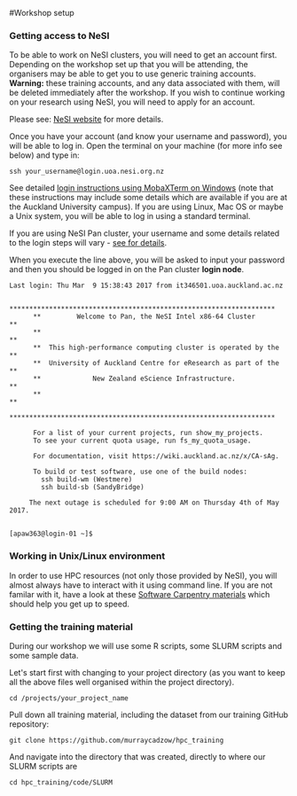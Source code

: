 #Workshop setup

### Getting access to NeSI

To be able to work on NeSI clusters, you will need to get an account first. Depending on the workshop set up that you will be attending, the organisers may be able to get you to use generic training accounts. **Warning:** these training accounts, and any data associated with them, will be deleted immediately after the workshop. If you wish to continue working on your research using NeSI, you will need to apply for an account.

Please see: [NeSI website](https://www.nesi.org.nz/apply) for more details.

Once you have your account (and know your username and password), you will be able to log in. Open the terminal on your machine (for more info see below) and type in:

```
ssh your_username@login.uoa.nesi.org.nz
```

See detailed [login instructions using MobaXTerm on Windows](https://wiki.auckland.ac.nz/display/CER/FromZeroToHero) (note that these instructions may include some details which are available if you are at the Auckland University campus). If you are using Linux, Mac OS or maybe a Unix system, you will be able to log in using a standard terminal.

If you are using NeSI Pan cluster, your username and some details related to the login steps will vary - [see for details](https://wiki.auckland.ac.nz/display/CER/Access+and+data+transfer).

When you execute the line above, you will be asked to input your password and then you should be logged in on the Pan cluster **login node**.

```
Last login: Thu Mar  9 15:38:43 2017 from it346501.uoa.auckland.ac.nz
     
      *******************************************************************
      **         Welcome to Pan, the NeSI Intel x86-64 Cluster         **
      **                                                               **
      **  This high-performance computing cluster is operated by the   **
      **  University of Auckland Centre for eResearch as part of the   **
      **             New Zealand eScience Infrastructure.              **
      **                                                               **
      *******************************************************************
       
      For a list of your current projects, run show_my_projects.
      To see your current quota usage, run fs_my_quota_usage.
      
      For documentation, visit https://wiki.auckland.ac.nz/x/CA-sAg.
      
      To build or test software, use one of the build nodes:
		ssh build-wm (Westmere)
		ssh build-sb (SandyBridge)
      
     The next outage is scheduled for 9:00 AM on Thursday 4th of May 2017.

      
[apaw363@login-01 ~]$ 
```

### Working in Unix/Linux environment

In order to use HPC resources (not only those provided by NeSI), you will almost always have to interact with it using command line. If you are not familar with it, have a look at these [Software Carpentry materials](http://swcarpentry.github.io/shell-novice/) which should help you get up to speed.

### Getting the training material

During our workshop we will use some R scripts, some SLURM scripts and some sample data.

Let's start first with changing to your project directory (as you want to keep all the above files well organised within the project directory).

```
cd /projects/your_project_name
```

Pull down all training material, including the dataset from our training GitHub repository:

```
git clone https://github.com/murraycadzow/hpc_training
```

And navigate into the directory that was created, directly to where our SLURM scripts are

```
cd hpc_training/code/SLURM
```